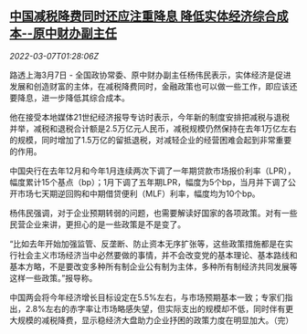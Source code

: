 <!--1646616662000-->
[中国减税降费同时还应注重降息 降低实体经济综合成本--原中财办副主任](https://cn.reuters.com/article/china-tax-0307-mon-idCNKBS2L4036)
------

<div><i>2022-03-07T01:28:06Z</i></div><p>路透上海3月7日 - 全国政协常委、原中财办副主任杨伟民表示，实体经济是促进发展和创造财富的主体，在减税降费同时，金融政策也可以做一些工作，即应该还要降息，进一步降低其综合成本。</p><p>他在接受本地媒体21世纪经济报导专访时表示，今年新的制度安排把减税与退税并举，减税和退税合计额是2.5万亿元人民币，减税规模仍然保持在去年1万亿左右的规模，同时增加了1.5万亿的留抵退税，对减轻企业的经营困难会起到非常重要的作用。</p><p>中国央行在去年12月和今年1月连续两次下调了一年期贷款市场报价利率（LPR），幅度累计15个基点（bp）；1月下调了五年期LPR，幅度为5个bp，当月并下调了公开市场七天期逆回购和中期借贷便利（MLF）利率，幅度均为10个bp。</p><p>杨伟民强调，对于企业预期转弱的问题，也需要解读好国家的各项政策。对有一些民营企业来讲，更担心的是一些政策是不是变了。</p><p>“比如去年开始加强监管、反垄断、防止资本无序扩张等，这些政策措施都是在实行社会主义市场经济当中必然要做的事情，并不会改变党的基本理论、基本路线和基本方略，不是要改变多种所有制企业公有制为主体，多种所有制经济共同发展等这样一些政策。”报导称。</p><p>中国两会将今年经济增长目标设定在5.5%左右，与市场预期基本一致；专家们指出，2.8%左右的赤字率让市场略感失望，但实际支出的规模却不低，同时伴有更大规模的减税降费，显示稳经济大盘助力企业抒困的政策力度在明显加大。（完）</p>

